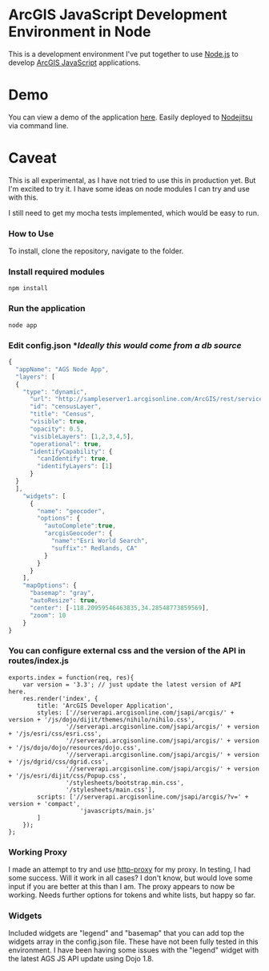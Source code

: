 # ArcGIS JavaScript Development Environment in Node
This is a development environment I've put together to use [Node.js](http://nodejs.org/) to develop [ArcGIS JavaScript](http://help.arcgis.com/en/webapi/javascript/arcgis/) applications.

# Demo
You can view a demo of the application [here](http://agsnode.nodejitsu.com/).
Easily deployed to [Nodejitsu](https://www.nodejitsu.com/) via command
line.

# Caveat
This is all experimental, as I have not tried to use this in production
yet. But I'm excited to try it. I have some ideas on node modules I can
try and use with this.

I still need to get my mocha tests implemented, which would be easy to
run.

### How to Use
To install, clone the repository, navigate to the folder.

### Install required modules
```
npm install
```

### Run the application

```
node app
```

### Edit config.json **Ideally this would come from a db source*

``` js
{
  "appName": "AGS Node App",
  "layers": [
  {
    "type": "dynamic",
      "url": "http://sampleserver1.arcgisonline.com/ArcGIS/rest/services/Demographics/ESRI_Census_USA/MapServer",
      "id": "censusLayer",
      "title": "Census",
      "visible": true,
      "opacity": 0.5,
      "visibleLayers": [1,2,3,4,5],
      "operational": true,
      "identifyCapability": {
        "canIdentify": true,
        "identifyLayers": [1]
      }
  }
  ],
    "widgets": [
      {
        "name": "geocoder",
        "options": {
          "autoComplete":true,
          "arcgisGeocoder": {
            "name":"Esri World Search",
            "suffix":" Redlands, CA"
          }
        }
      }
    ],
    "mapOptions": {
      "basemap": "gray",
      "autoResize": true,
      "center": [-118.20959546463835,34.28548773859569],
      "zoom": 10
    }
}
```
### You can configure external css and the version of the API in routes/index.js
```
exports.index = function(req, res){
    var version = '3.3'; // just update the latest version of API here.
    res.render('index', { 
        title: 'ArcGIS Developer Application',
        styles: ['//serverapi.arcgisonline.com/jsapi/arcgis/' + version + '/js/dojo/dijit/themes/nihilo/nihilo.css',
                '//serverapi.arcgisonline.com/jsapi/arcgis/' + version + '/js/esri/css/esri.css',
                '//serverapi.arcgisonline.com/jsapi/arcgis/' + version + '/js/dojo/dojo/resources/dojo.css',
                '//serverapi.arcgisonline.com/jsapi/arcgis/' + version + '/js/dgrid/css/dgrid.css',
                '//serverapi.arcgisonline.com/jsapi/arcgis/' + version + '/js/esri/dijit/css/Popup.css',
                '/stylesheets/bootstrap.min.css',
                '/stylesheets/main.css'],
        scripts: ['//serverapi.arcgisonline.com/jsapi/arcgis/?v=' + version + 'compact',
                    'javascripts/main.js'
        ]
    });
};
```
### Working Proxy
I made an attempt to try and use [http-proxy](https://github.com/nodejitsu/node-http-proxy) for my proxy. In testing, I had some success. Will it work in all cases? I don't know, but would love some input if you are better at this than I am.
The proxy appears to now be working. Needs further options for tokens
and white lists, but happy so far.

### Widgets
Included widgets are "legend" and "basemap" that you can add top the
widgets array in the config.json file. These have not been fully tested
in this environment. I have been having some issues with the "legend"
widget with the latest AGS JS API update using Dojo 1.8.
